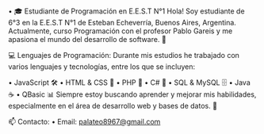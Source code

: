 • 🎓 Estudiante de Programación en E.E.S.T N°1
Hola! Soy estudiante de 6°3 en la E.E.S.T N°1 de Esteban Echeverría, Buenos Aires, Argentina. Actualmente, curso Programación con el profesor Pablo Gareis y me apasiona el mundo del desarrollo de software. 🚀

💻 Lenguajes de Programación:
Durante mis estudios he trabajado con varios lenguajes y tecnologías, entre los que se incluyen:

• JavaScript 🛠️
• HTML & CSS 🎨
• PHP 🐘
• C# 🔧
• SQL & MySQL 🗄️
• Java ☕
• QBasic 📊
Siempre estoy buscando aprender y mejorar mis habilidades, especialmente en el área de desarrollo web y bases de datos. 👾

📫 Contacto:
• Email: palateo8967@gmail.com




<!--
**palateo8967/palateo8967** is a ✨ _special_ ✨ repository because its `README.md` (this file) appears on your GitHub profile.

Here are some ideas to get you started:

- 🔭 I’m currently working on ...
- 🌱 I’m currently learning ...
- 👯 I’m looking to collaborate on ...
- 🤔 I’m looking for help with ...
- 💬 Ask me about ...
- 📫 How to reach me: ...
- 😄 Pronouns: ...
- ⚡ Fun fact: ...
-->
